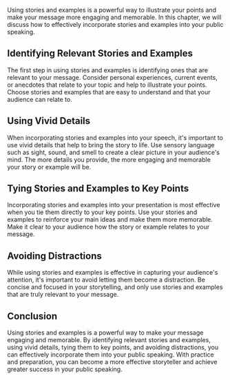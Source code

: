 
Using stories and examples is a powerful way to illustrate your points and make your message more engaging and memorable. In this chapter, we will discuss how to effectively incorporate stories and examples into your public speaking.

Identifying Relevant Stories and Examples
-----------------------------------------

The first step in using stories and examples is identifying ones that are relevant to your message. Consider personal experiences, current events, or anecdotes that relate to your topic and help to illustrate your points. Choose stories and examples that are easy to understand and that your audience can relate to.

Using Vivid Details
-------------------

When incorporating stories and examples into your speech, it's important to use vivid details that help to bring the story to life. Use sensory language such as sight, sound, and smell to create a clear picture in your audience's mind. The more details you provide, the more engaging and memorable your story or example will be.

Tying Stories and Examples to Key Points
----------------------------------------

Incorporating stories and examples into your presentation is most effective when you tie them directly to your key points. Use your stories and examples to reinforce your main ideas and make them more memorable. Make it clear to your audience how the story or example relates to your message.

Avoiding Distractions
---------------------

While using stories and examples is effective in capturing your audience's attention, it's important to avoid letting them become a distraction. Be concise and focused in your storytelling, and only use stories and examples that are truly relevant to your message.

Conclusion
----------

Using stories and examples is a powerful way to make your message engaging and memorable. By identifying relevant stories and examples, using vivid details, tying them to key points, and avoiding distractions, you can effectively incorporate them into your public speaking. With practice and preparation, you can become a more effective storyteller and achieve greater success in your public speaking.
